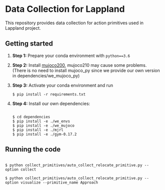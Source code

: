 # Data Collection for Lappland

This repository provides data collection for action primitives used in Lappland project.

## Getting started

1. **Step 1:** Prepare your conda environment with ```python==3.6```

2. **Step 2:** Install [mujoco200](https://mujoco.org/), mujoco210 may cause some problems. (There is no need to install mujoco_py since we provide our own version in dependencies/we_mujoco_py)

3. **Step 3:** Activate your conda environment and run 

    ```
    $ pip install -r requirements.txt
    ```

4. **Step 4:** Install our own dependencies:

    ```

    $ cd dependencies
    $ pip install -e ./we_envs
    $ pip install -e ./we_mujoco
    $ pip install -e ./mjrl
    $ pip install -e ./gym-0.17.2
    ```
## Running the code
```

$ python collect_primitives/auto_collect_relocate_primitive.py --option collect

$ python collect_primitives/auto_collect_relocate_primitive.py --option visualize --primitive_name Approach
```
